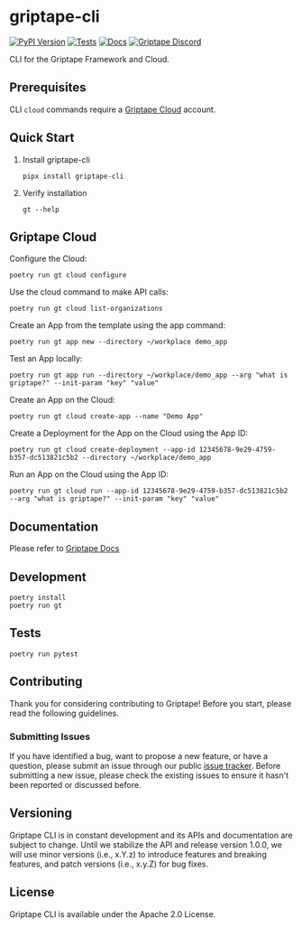# griptape-cli

[![PyPI Version](https://img.shields.io/pypi/v/griptape-cli.svg)](https://pypi.python.org/pypi/griptape-cli)
[![Tests](https://github.com/griptape-ai/griptape-cli/actions/workflows/tests.yml/badge.svg)](https://github.com/griptape-ai/griptape-cli/actions/workflows/tests.yml)
[![Docs](https://readthedocs.org/projects/griptape/badge/)](https://griptape.readthedocs.io/)
[![Griptape Discord](https://dcbadge.vercel.app/api/server/gnWRz88eym?compact=true&style=flat)](https://discord.gg/gnWRz88eym)

CLI for the Griptape Framework and Cloud.

## Prerequisites

CLI `cloud` commands require a [Griptape Cloud](https://www.griptape.ai/griptape-cloud/) account.

## Quick Start

1. Install griptape-cli
   ```
   pipx install griptape-cli
   ```
1. Verify installation
   ```
   gt --help
   ```

## Griptape Cloud

Configure the Cloud:

```shell
poetry run gt cloud configure
```

Use the cloud command to make API calls:

```shell
poetry run gt cloud list-organizations
```

Create an App from the template using the app command:

```shell
poetry run gt app new --directory ~/workplace demo_app
```

Test an App locally:

```shell
poetry run gt app run --directory ~/workplace/demo_app --arg "what is griptape?" --init-param "key" "value"
```

Create an App on the Cloud:

```shell
poetry run gt cloud create-app --name "Demo App"
```

Create a Deployment for the App on the Cloud using the App ID:

```shell
poetry run gt cloud create-deployment --app-id 12345678-9e29-4759-b357-dc513821c5b2 --directory ~/workplace/demo_app
```

Run an App on the Cloud using the App ID:

```shell
poetry run gt cloud run --app-id 12345678-9e29-4759-b357-dc513821c5b2 --arg "what is griptape?" --init-param "key" "value"
```

## Documentation

Please refer to [Griptape Docs](https://docs.griptape.ai/)

## Development

```shell
poetry install
poetry run gt
```

## Tests

```shell
poetry run pytest
```

## Contributing

Thank you for considering contributing to Griptape! Before you start, please read the following guidelines.

### Submitting Issues

If you have identified a bug, want to propose a new feature, or have a question, please submit an issue through our public [issue tracker](https://github.com/griptape-ai/griptape-cli/issues). Before submitting a new issue, please check the existing issues to ensure it hasn't been reported or discussed before.

## Versioning

Griptape CLI is in constant development and its APIs and documentation are subject to change. Until we stabilize the API and release version 1.0.0, we will use minor versions (i.e., x.Y.z) to introduce features and breaking features, and patch versions (i.e., x.y.Z) for bug fixes.

## License

Griptape CLI is available under the Apache 2.0 License.
